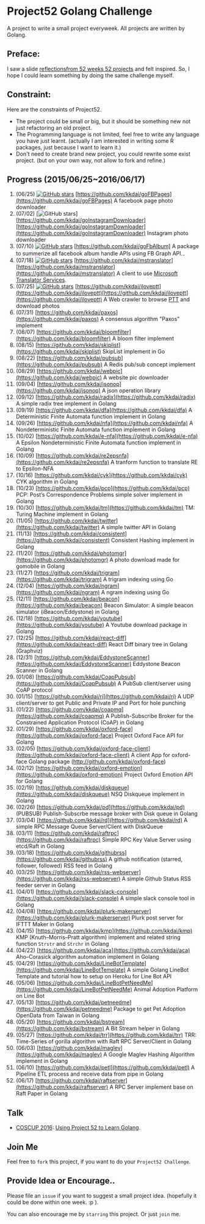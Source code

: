 
# Project52 Golang Challenge

A project to write a small project everyweek. All projects are written by Golang.


## Preface:

I saw a slide [reflectionsfrom 52 weeks 52 projects](https://speakerdeck.com/jeffersonlam/reflections-from-52-weeks-52-projects) and felt inspired. So, I hope I could learn something by doing the same challenge myself.

## Constraint:

Here are the constraints of Project52.

- The project could be small or big, but it should be something new not just refactoring an old project.
- The Programming language is not limited, feel free to write any language you have  just learnt. (actually I am interested in writing some R packages, just because I want to learn it.)
- Don't need to create brand new project, you could rewrite some exist project. (but on your own way, not allow to fork and refine.)

## Progress (2015/06/25~2016/06/17)

1. (06/25) [![GitHub stars](https://img.shields.io/github/stars/kkdai/goFBPages?style=social)](https://github.com/kkdai/goFBPages/stargazers/) [https://github.com/kkdai/goFBPages](https://github.com/kkdai/goFBPages) A facebook page photo downloader
2. (07/02)  [![GitHub stars](https://img.shields.io/github/stars/kkdai/goInstagramDownloader?style=social)] [https://github.com/kkdai/goInstagramDownloader][https://github.com/kkdai/goInstagramDownloader](https://github.com/kkdai/goInstagramDownloader) Instagram photo downloader
3. (07/10) [![GitHub stars](https://img.shields.io/github/stars/kkdai/goFbAlbum?style=social)](https://github.com/kkdai/goFbAlbum/stargazers/) [https://github.com/kkdai/goFbAlbum] A package to summerize all facebook album handle APIs using FB Graph API.．
4. (07/18) [![GitHub stars](https://img.shields.io/github/stars/kkdai/mstranslator?style=social)](https://github.com/kkdai/mstranslator/stargazers/) [https://github.com/kkdai/mstranslator] [https://github.com/kkdai/mstranslator](https://github.com/kkdai/mstranslator) A client to use [Microsoft Translator Services](mstranslator).
5. (07/25) [![GitHub stars](https://img.shields.io/github/stars/kkdai/iloveptt?style=sociall)](https://github.com/kkdai/iloveptt/stargazers/) [https://github.com/kkdai/iloveptt](https://github.com/kkdai/iloveptt)[https://github.com/kkdai/iloveptt](https://github.com/kkdai/iloveptt) A Web crawler to browse [PTT](https://www.ptt.cc/index.bbs.html) and download photos
6. (07/31) [https://github.com/kkdai/paxos](https://github.com/kkdai/paxos) A consensus algorithm "Paxos" implement
7. (08/07) [https://github.com/kkdai/bloomfilter](https://github.com/kkdai/bloomfilter) A bloom filter implement
8. (08/15) [https://github.com/kkdai/skiplist](https://github.com/kkdai/skiplist) SkipList implement in Go
9. (08/22) [https://github.com/kkdai/pubsub](https://github.com/kkdai/pubsub) A Redis pub/sub concept implement
10. (08/29) [https://github.com/kkdai/webpic](https://github.com/kkdai/webpic) A website pic downloader
11. (09/04) [https://github.com/kkdai/jsonop](https://github.com/kkdai/jsonop) A json operation library
12. (09/12) [https://github.com/kkdai/radix](https://github.com/kkdai/radix) A simple radix tree implement in Golang
13. (09/19) [https://github.com/kkdai/dfa](https://github.com/kkdai/dfa) A Deterministic Finite Automata function implement in Golang
14. (09/26) [https://github.com/kkdai/nfa](https://github.com/kkdai/nfa) A Nondeterministic Finite Automata function implement in Golang
15. (10/02) [https://github.com/kkdai/e-nfa](https://github.com/kkdai/e-nfa) A Epsilon Nondeterministic Finite Automata function implement in Golang
16. (10/09) [https://github.com/kkdai/re2epsnfa](https://github.com/kkdai/re2epsnfa) A tranform function to translate RE to Epsilon-NFA
17. (10/16) [https://github.com/kkdai/cyk](https://github.com/kkdai/cyk) CYK algorithm in Golang
18. (10/23) [https://github.com/kkdai/pcp](https://github.com/kkdai/pcp) PCP: Post’s Correspondence Problems simple solver implement in Golang
19. (10/30) [https://github.com/kkdai/tm](https://github.com/kkdai/tm) TM: Turing Machine implement in Golang
20. (11/05) [https://github.com/kkdai/twitter](https://github.com/kkdai/twitter) A simple twitter API in Golang
21. (11/13) [https://github.com/kkdai/consistent](https://github.com/kkdai/consistent) Consistent Hashing implement in Golang
22. (11/20) [https://github.com/kkdai/photomgr](https://github.com/kkdai/photomgr) A photo download made for gomobile in Golang
23. (11/27) [https://github.com/kkdai/trigram](https://github.com/kkdai/trigram) A trigram indexing using Go
24. (12/04) [https://github.com/kkdai/ngram](https://github.com/kkdai/ngram) A ngram indexing using Go
25. (12/11) [https://github.com/kkdai/beacon](https://github.com/kkdai/beacon) Beacon Simulator: A simple beacon simulator (iBeacon/Eddystone) in Golang
26. (12/18) [https://github.com/kkdai/youtube](https://github.com/kkdai/youtube) A Youtube download package in Golang
27. (12/25) [https://github.com/kkdai/react-diff](https://github.com/kkdai/react-diff) React Diff binary tree in Golang (Graphviz)
28. (12/31) [https://github.com/kkdai/EddystoneScanner](https://github.com/kkdai/EddystoneScanner) Eddystone Beacon Scanner in Golang
29. (01/08) [https://github.com/kkdai/CoapPubsub](https://github.com/kkdai/CoapPubsub) A PubSub client/server using CoAP protocol
30. (01/15) [https://github.com/kkdai/ri](https://github.com/kkdai/ri) A UDP client/server to get Public and Private IP and Port for hole punching
31. (01/22) [https://github.com/kkdai/coapmq](https://github.com/kkdai/coapmq) A Publish-Subscribe Broker for the Constrained Application Protocol (CoAP) in Golang
32. (01/29) [https://github.com/kkdai/oxford-face](https://github.com/kkdai/oxford-face) Project Oxford Face API for Golang
33. (02/05) [https://github.com/kkdai/oxford-face-client](https://github.com/kkdai/oxford-face-client) A client App for oxford-face Golang package (http://github.com/kkdai/oxford-face)
34. (02/12) [https://github.com/kkdai/oxford-emotion](https://github.com/kkdai/oxford-emotion) Project Oxford Emotion API for Golang
35. (02/19) [https://github.com/kkdai/diskqueue](https://github.com/kkdai/diskqueue) NSQ Diskqueue implement in Golang
36. (02/26) [https://github.com/kkdai/pd](https://github.com/kkdai/pd) (PUBSUB) Publish-Subscrbe message broker with Disk queue in Golang
37. (03/04) [https://github.com/kkdai/rd](https://github.com/kkdai/rd) A simple RPC Message Queue Server/Client with DiskQueue
38. (03/11) [https://github.com/kkdai/raftrpc](https://github.com/kkdai/raftrpc) Simple RPC Key Value Server using etcd/Raft in Golang
39. (03/18) [https://github.com/kkdai/githubrss](https://github.com/kkdai/githubrss) A github notification (starred, follower, followed) RSS feed in Golang
40. (03/25) [https://github.com/kkdai/rss-webserver](https://github.com/kkdai/rss-webserver) A simple Github Status RSS feeder server in Golang
41. (04/01) [https://github.com/kkdai/slack-console](https://github.com/kkdai/slack-console) A simple slack console tool in Golang
42. (04/08) [https://github.com/kkdai/plurk-makerserver](https://github.com/kkdai/plurk-makerserver) Plurk post server for IFTTT Maker in Golang
43. (04/15) [https://github.com/kkdai/kmp](https://github.com/kkdai/kmp) KMP (Knuth–Morris–Pratt algorithm) implement and related string function `Strstr` and `Strchr` in Golang
44. (04/22) [https://github.com/kkdai/aca](https://github.com/kkdai/aca) Aho–Corasick algorithm automation implement in Golang
45. (04/29) [https://github.com/kkdai/LineBotTemplate](https://github.com/kkdai/LineBotTemplate) A simple Golang LineBot Template and tutorial how to setup on Heroku for Line Bot API
46. (05/06) [https://github.com/kkdai/LineBotPetNeedMe](https://github.com/kkdai/LineBotPetNeedMe) Animal Adoption Platform on Line Bot
47. (05/13) [https://github.com/kkdai/petneedme](https://github.com/kkdai/petneedme) Package to get Pet Adoption OpenData from Taiwan in Golang
48. (05/20) [https://github.com/kkdai/bstream](https://github.com/kkdai/bstream) A Bit Stream helper in Golang
49. (05/27) [https://github.com/kkdai/trr](https://github.com/kkdai/trr) TRR: Time-Series of gorilla algorithm with Raft RPC Server/Client in Golang
50. (06/03) [https://github.com/kkdai/maglev](https://github.com/kkdai/maglev) A Google Maglev Hashing Algorithm implement in Golang
51. (06/10) [https://github.com/kkdai/petl](https://github.com/kkdai/petl) A Pipeline ETL process and receive data from pipe in Golang
52. (06/17) [https://github.com/kkdai/raftserver](https://github.com/kkdai/raftserver) A RPC Server implement base on Raft Paper in Golang


## Talk

- [COSCUP 2016](http://coscup.org/2016/): [Using Project 52 to Learn Golang](http://www.slideshare.net/EvansLin/coscup-2016-project-52-for-golang).

## Join Me

Feel free to `fork` this project, if you want to do your `Project52 Challenge`.

## Provide Idea or Encourage..

Please file an `issue` if you want to suggest a small project idea. (hopefully it could be done within one week.  :p ).

You can also encourage me by `starring` this project. Or just `join` me.

